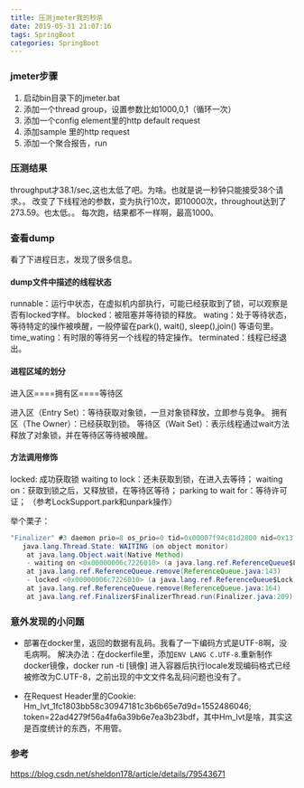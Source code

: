 ```yaml
---
title: 压测jmeter我的秒杀
date: 2019-05-31 21:07:16
tags: SpringBoot
categories: SpringBoot
---
```




### jmeter步骤
1. 启动bin目录下的jmeter.bat
2. 添加一个thread group，设置参数比如1000,0,1（循环一次）
3. 添加一个config element里的http default request
4. 添加sample 里的http request
5. 添加一个聚合报告，run

### 压测结果
throughput才38.1/sec,这也太低了吧。为啥。也就是说一秒钟只能接受38个请求。。
改变了下线程池的参数，变为执行10次，即10000次，throughout达到了273.59。也太低。。
每次跑，结果都不一样啊，最高1000。


### 查看dump
看了下进程日志，发现了很多信息。

#### dump文件中描述的线程状态
runnable：运行中状态，在虚拟机内部执行，可能已经获取到了锁，可以观察是否有locked字样。 
blocked：被阻塞并等待锁的释放。 
wating：处于等待状态，等待特定的操作被唤醒，一般停留在park(), wait(), sleep(),join() 等语句里。 
time_wating：有时限的等待另一个线程的特定操作。 
terminated：线程已经退出。

#### 进程区域的划分

进入区====拥有区====等待区

进入区（Entry Set）：等待获取对象锁，一旦对象锁释放，立即参与竞争。 
拥有区（The Owner）：已经获取到锁。 
等待区（Wait Set）：表示线程通过wait方法释放了对象锁，并在等待区等待被唤醒。

#### 方法调用修饰
locked: 成功获取锁 
waiting to lock：还未获取到锁，在进入去等待； 
waiting on：获取到锁之后，又释放锁，在等待区等待； 
parking to wait for：等待许可证； （参考LockSupport.park和unpark操作）

举个栗子：
```java
"Finalizer" #3 daemon prio=8 os_prio=0 tid=0x00007f94c81d2800 nid=0x13 in Object.wait() [0x00007f94b4cd7000]
   java.lang.Thread.State: WAITING (on object monitor)
	at java.lang.Object.wait(Native Method)
	- waiting on <0x00000006c7226010> (a java.lang.ref.ReferenceQueue$Lock)
	at java.lang.ref.ReferenceQueue.remove(ReferenceQueue.java:143)
	- locked <0x00000006c7226010> (a java.lang.ref.ReferenceQueue$Lock)
	at java.lang.ref.ReferenceQueue.remove(ReferenceQueue.java:164)
	at java.lang.ref.Finalizer$FinalizerThread.run(Finalizer.java:209)
```

### 意外发现的小问题
* 部署在docker里，返回的数据有乱码。我看了一下编码方式是UTF-8啊，没毛病啊。
解决办法：在dockerfile里，添加`ENV LANG C.UTF-8`.重新制作docker镜像，docker run -ti [镜像] 进入容器后执行locale发现编码格式已经被修改为C.UTF-8，之前出现的中文文件名乱码问题也没有了。

* 在Request Header里的Cookie: Hm_lvt_1fc1803bb58c30947181c3b6b65e7d9d=1552486046; token=22ad4279f56a4fa6a39b6e7ea3b23bdf，其中Hm_lvt是啥，其实这是百度统计的东西，不用管。


### 参考
<https://blog.csdn.net/sheldon178/article/details/79543671>
